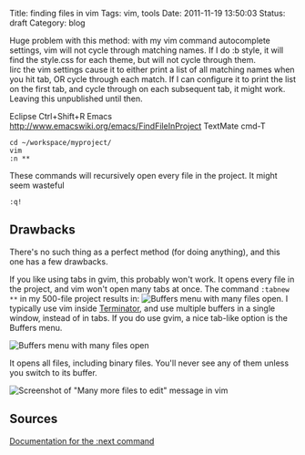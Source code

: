 Title: finding files in vim
Tags: vim, tools
Date: 2011-11-19 13:50:03
Status: draft
Category: blog

Huge problem with this method: with my vim command autocomplete settings, vim will not cycle through matching names.  If I do :b style<Tab>, it will find the style.css for each theme, but will not cycle through them.  
Iirc the vim settings cause it to either print a list of all matching names when you hit tab, OR cycle through each match.  If I can configure it to print the list on the first tab, and cycle through on each subsequent tab, it might work.  Leaving this unpublished until then.

Eclipse Ctrl+Shift+R
Emacs http://www.emacswiki.org/emacs/FindFileInProject
TextMate cmd-T


    cd ~/workspace/myproject/
    vim
    :n **

These commands will recursively open every file in the project.  It might seem wasteful

    :q!
 
Drawbacks
---------

There's no such thing as a perfect method (for doing anything), and this one has a few drawbacks.


If you like using tabs in gvim, this probably won't work.  It opens every file in the project, and vim won't open many tabs at once.  The command `:tabnew **` in my 500-file project results in: ![Buffers menu with many files open](/static/images/010/too_many_file_names.png).  I typically use vim inside [Terminator](http://software.jessies.org/terminator/), and use multiple buffers in a single window, instead of in tabs.  If you do use gvim, a nice tab-like option is the Buffers menu.

![Buffers menu with many files open](/static/images/010/vim_gui_buffer_list.png)

It opens all files, including binary files.  You'll never see any of them unless you switch to its buffer.

![Screenshot of "Many more files to edit" message in vim](/static/images/010/more_files_to_edit.png)

Sources
-------

[Documentation for the :next command](http://vimdoc.sourceforge.net/htmldoc/editing.html#:next)
